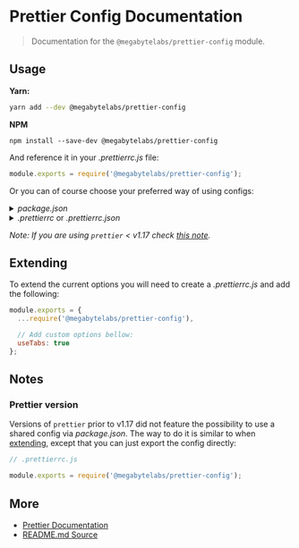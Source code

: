 # Prettier Config Documentation

> Documentation for the `@megabytelabs/prettier-config` module.

## Usage

**Yarn:**

```sh
yarn add --dev @megabytelabs/prettier-config
```

**NPM**

```
npm install --save-dev @megabytelabs/prettier-config
```

And reference it in your _.prettierrc.js_ file:

```js
module.exports = require('@megabytelabs/prettier-config');
```

Or you can of course choose your preferred way of using configs:

<details>
<summary><i>package.json</i></summary>

```json
{
  // ...
  "prettier": "@megabytelabs/prettier-config"
}
```

</details>
<details>
<summary><i>.prettierrc</i> or <i>.prettierrc.json</i></summary>

```json
{
  "extends": ["@megabytelabs/prettier-config"]
}
```

</details>

_Note: If you are using `prettier` < v1.17 check [this note](#Prettier-version)._

## Extending

To extend the current options you will need to create a _.prettierrc.js_ and add the following:

```js
module.exports = {
  ...require('@megabytelabs/prettier-config'),

  // Add custom options bellow:
  useTabs: true
};
```

## Notes

### Prettier version

Versions of `prettier` prior to v1.17 did not feature the possibility to use a shared config via _package.json_. The way to do it is similar to when [extending](#Extending), except that you can just export the config directly:

```js
// .prettierrc.js

module.exports = require('@megabytelabs/prettier-config');
```

## More

- [Prettier Documentation](https://prettier.io/docs/en/index.html)
- [README.md Source](https://github.com/strvcom/code-quality-tools/blob/master/packages/prettier-config/readme.md)
